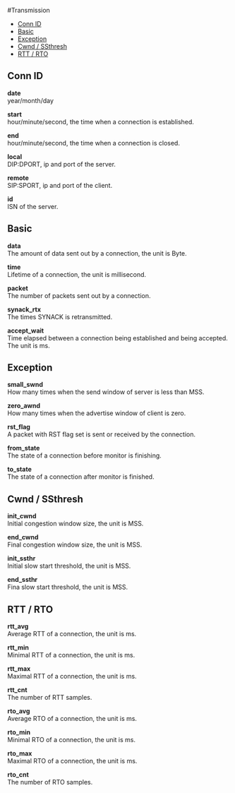 #Transmission

* [Conn ID](#conn-id)
* [Basic](#basic)
* [Exception](#exception)
* [Cwnd / SSthresh](#cwnd-ssthresh)
* [RTT / RTO](#rtt-rto)

## Conn ID ##

**date**    
year/month/day

**start**    
hour/minute/second, the time when a connection is established.

**end**    
hour/minute/second, the time when a connection is closed.

**local**    
DIP:DPORT, ip and port of the server.

**remote**    
SIP:SPORT, ip and port of the client.

**id**    
ISN of the server.    

## Basic ##

**data**    
The amount of data sent out by a connection, the unit is Byte.

**time**    
Lifetime of a connection, the unit is millisecond.

**packet**    
The number of packets sent out by a connection.

**synack_rtx**    
The times SYNACK is retransmitted.

**accept_wait**    
Time elapsed between a connection being established and being accepted. The unit is ms.

## Exception ##

**small_swnd**    
How many times when the send window of server is less than MSS.

**zero_awnd**    
How many times when the advertise window of client is zero.

**rst_flag**    
A packet with RST flag set is sent or received by the connection.

**from_state**    
The state of a connection before monitor is finishing.

**to_state**    
The state of a connection after monitor is finished.

## Cwnd / SSthresh ##

**init_cwnd**    
Initial congestion window size, the unit is MSS.

**end_cwnd**    
Final congestion window size, the unit is MSS.

**init_ssthr**    
Initial slow start threshold, the unit is MSS.

**end_ssthr**    
Fina slow start threshold, the unit is MSS.

## RTT / RTO ##

**rtt_avg**    
Average RTT of a connection, the unit is ms.

**rtt_min**    
Minimal RTT of a connection, the unit is ms.

**rtt_max**    
Maximal RTT of a connection, the unit is ms.

**rtt_cnt**    
The number of RTT samples.

**rto_avg**    
Average RTO of a connection, the unit is ms.

**rto_min**    
Minimal RTO of a connection, the unit is ms.

**rto_max**    
Maximal RTO of a connection, the unit is ms.

**rto_cnt**    
The number of RTO samples.

